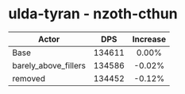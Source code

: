 # ulda-tyran - nzoth-cthun
| Actor | DPS | Increase |
|---|:---:|:---:|
|Base|134611|0.00%|
|barely_above_fillers|134586|-0.02%|
|removed|134452|-0.12%|
